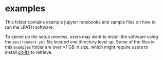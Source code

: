# examples

This folder contains example jupyter notebooks and sample files on how to run the LPATH software.

To speed up the setup process, users may want to install the software using the `environment.yml` file 
located one directory level up. Some of the files in this `examples` folder are over >1 GB in size, 
which might require users to install [git-lfs](https://git-lfs.com/) to retrieve.